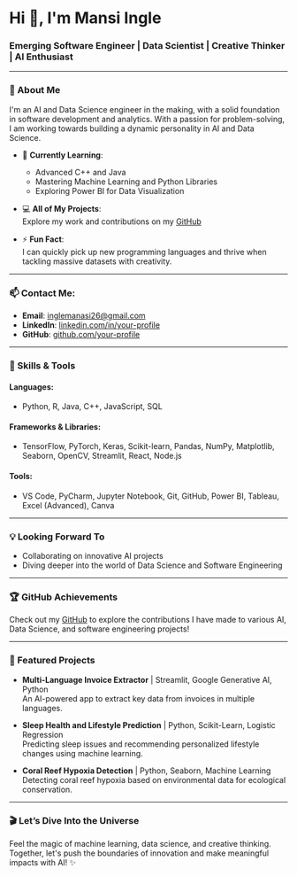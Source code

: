 # Hi 👋, I'm Mansi Ingle

### Emerging Software Engineer | Data Scientist | Creative Thinker | AI Enthusiast

---

### 🚀 About Me
I'm an AI and Data Science engineer in the making, with a solid foundation in software development and analytics. With a passion for problem-solving, I am working towards building a dynamic personality in AI and Data Science.

- 🌱 **Currently Learning**:
  - Advanced C++ and Java
  - Mastering Machine Learning and Python Libraries
  - Exploring Power BI for Data Visualization

- 💻 **All of My Projects**:  
  Explore my work and contributions on my [GitHub](https://github.com/your-profile)

- ⚡ **Fun Fact**:  
  I can quickly pick up new programming languages and thrive when tackling massive datasets with creativity.

---

### 📫 Contact Me:
- **Email**: [inglemanasi26@gmail.com](mailto:inglemanasi26@gmail.com)
- **LinkedIn**: [linkedin.com/in/your-profile](https://linkedin.com/in/your-profile)
- **GitHub**: [github.com/your-profile](https://github.com/your-profile)

---

### 🎯 Skills & Tools

#### **Languages**:
- Python, R, Java, C++, JavaScript, SQL

#### **Frameworks & Libraries**:
- TensorFlow, PyTorch, Keras, Scikit-learn, Pandas, NumPy, Matplotlib, Seaborn, OpenCV, Streamlit, React, Node.js

#### **Tools**:
- VS Code, PyCharm, Jupyter Notebook, Git, GitHub, Power BI, Tableau, Excel (Advanced), Canva

---

### 💡 Looking Forward To
- Collaborating on innovative AI projects
- Diving deeper into the world of Data Science and Software Engineering

---

### 🏆 GitHub Achievements
Check out my [GitHub](https://github.com/your-profile) to explore the contributions I have made to various AI, Data Science, and software engineering projects!

---

### 🎯 Featured Projects

- **Multi-Language Invoice Extractor** | Streamlit, Google Generative AI, Python  
  An AI-powered app to extract key data from invoices in multiple languages.

- **Sleep Health and Lifestyle Prediction** | Python, Scikit-Learn, Logistic Regression  
  Predicting sleep issues and recommending personalized lifestyle changes using machine learning.

- **Coral Reef Hypoxia Detection** | Python, Seaborn, Machine Learning  
  Detecting coral reef hypoxia based on environmental data for ecological conservation.

---

### 🎬 Let’s Dive Into the Universe
Feel the magic of machine learning, data science, and creative thinking. Together, let's push the boundaries of innovation and make meaningful impacts with AI! ✨
